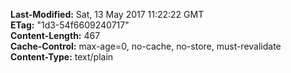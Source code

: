 **Last-Modified:** Sat, 13 May 2017 11:22:22 GMT
<br>
**ETag:** "1d3-54f6609240717"
<br>
**Content-Length:** 467
<br>
**Cache-Control:** max-age=0, no-cache, no-store, must-revalidate 
<br>
**Content-Type:** text/plain